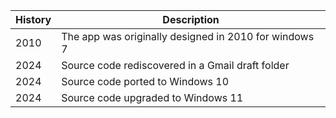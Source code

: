 | History | Description |
| --- | --- |
| 2010 | The app was originally designed in 2010 for windows 7 |
| 2024 | Source code rediscovered in a Gmail draft folder |
| 2024 | Source code ported to Windows 10 |
| 2024 | Source code upgraded to Windows 11 |
